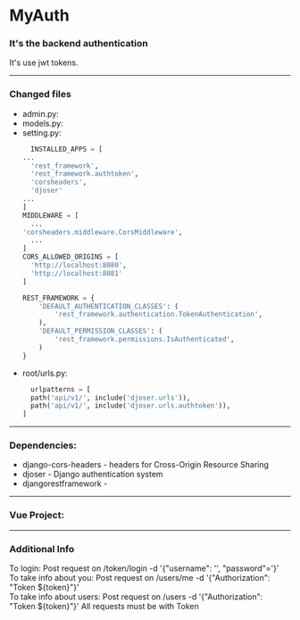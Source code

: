 # MyAuth

### It's the backend authentication

It's use jwt tokens.

___
### Changed files
* admin.py:  
* models.py: 
* setting.py:
  ```python
    INSTALLED_APPS = [
  ...
    'rest_framework',
    'rest_framework.authtoken',
    'corsheaders',
    'djoser'
  ...
  ]
  MIDDLEWARE = [
    ...
  'corsheaders.middleware.CorsMiddleware',
    ...
  ]
  CORS_ALLOWED_ORIGINS = [
    'http://localhost:8080',
    'http://localhost:8081'
  ]
  
  REST_FRAMEWORK = {
      'DEFAULT_AUTHENTICATION_CLASSES': (
          'rest_framework.authentication.TokenAuthentication',
      ),
      'DEFAULT_PERMISSION_CLASSES': (
          'rest_framework.permissions.IsAuthenticated',
      )
  }
* root/urls.py:
  ```python
    urlpatterns = [
    path('api/v1/', include('djoser.urls')),
    path('api/v1/', include('djoser.urls.authtoken')),
  ]

--- 
### Dependencies:
* django-cors-headers - headers for Cross-Origin Resource Sharing 
* djoser - Django authentication system
* djangorestframework - 

---
### Vue Project:


---
### Additional Info
To login: Post request on /token/login -d '{"username": '', "password"='}'  
To take info about you: Post request on /users/me -d '{"Authorization": "Token ${token}"}'  
To take info about users: Post request on /users -d '{"Authorization": "Token ${token}"}'
All requests must be with Token


